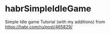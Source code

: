 # habrSimpleIdleGame
Simple Idle game Tutorial (with my additions) from https://habr.com/ru/post/465829/
